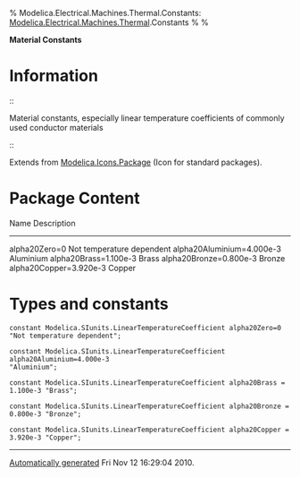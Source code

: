 % Modelica.Electrical.Machines.Thermal.Constants:
  [Modelica.Electrical.Machines.Thermal](Modelica_Electrical_Machines_Thermal.html#Modelica.Electrical.Machines.Thermal).Constants
% 
% 

**Material Constants**

Information
===========

::

Material constants, especially linear temperature coefficients of
commonly used conductor materials

::

Extends from
[Modelica.Icons.Package](Modelica_Icons_Package.html#Modelica.Icons.Package)
(Icon for standard packages).

Package Content
===============

  Name                           Description
  ------------------------------ ------------------------------
  alpha20Zero=0                  Not temperature dependent
  alpha20Aluminium=4.000e-3      Aluminium
  alpha20Brass=1.100e-3          Brass
  alpha20Bronze=0.800e-3         Bronze
  alpha20Copper=3.920e-3         Copper

Types and constants
===================

    constant Modelica.SIunits.LinearTemperatureCoefficient alpha20Zero=0 
    "Not temperature dependent";

    constant Modelica.SIunits.LinearTemperatureCoefficient alpha20Aluminium=4.000e-3 
    "Aluminium";

    constant Modelica.SIunits.LinearTemperatureCoefficient alpha20Brass =    1.100e-3 "Brass";

    constant Modelica.SIunits.LinearTemperatureCoefficient alpha20Bronze =  0.800e-3 "Bronze";

    constant Modelica.SIunits.LinearTemperatureCoefficient alpha20Copper =  3.920e-3 "Copper";

* * * * *

[Automatically generated](http://www.3ds.com/) Fri Nov 12 16:29:04 2010.
